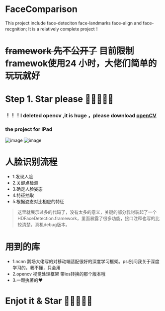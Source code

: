 # FaceComparison
This project include face-deteciton face-landmarks  face-align  and face-recgnition; It is a  relatively complete project！

# ~~framework 先不公开了~~  目前限制framewok使用24 小时，大佬们简单的玩玩就好
# Step 1. Star please 🌟🌟🌟🌟🌟

### ！！！I deleted opencv ,it is huge ，please download [openCV](https://opencv.org/releases.html)
### the project for iPad

![image](https://github.com/HuiFeiDeDaMaHou/FaceComparison/blob/master/Images/2.png)
![image](https://github.com/HuiFeiDeDaMaHou/FaceComparison/blob/master/Images/3.png)



# 人脸识别流程
- 1.发现人脸
- 2.关键点检测
- 3.确定人脸姿态
- 4.特征抽取
- 5.根据姿态对比相应的特征

> 这里就展示过多的代码了，没有太多的意义，关键的部分我封装起了一个HDFaceDetection.framework，里面暴露了很多功能，接口注释也写的比较清楚，真机debug版本。

# 用到的库
- 1.ncnn 鹅场大佬写的对移动端适配很好的深度学习框架。ps:别问我关于深度学习的，我不懂，只会用
- 2.opencv 视觉处理框架 带ios转换的那个版本哦
- 3.一颗执著的❤️


# Enjot it & Star 🌟🌟🌟🌟🌟
